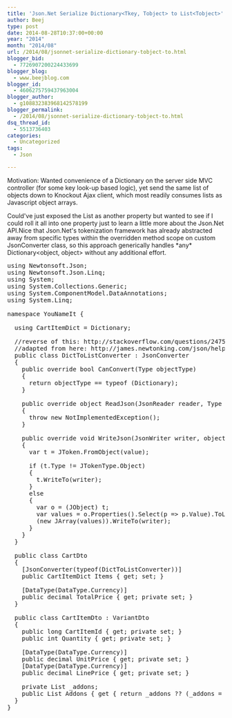 ```yaml
---
title: 'Json.Net Serialize Dictionary<Tkey, Tobject> to List<Tobject>'
author: Beej
type: post
date: 2014-08-28T10:37:00+00:00
year: "2014"
month: "2014/08"
url: /2014/08/jsonnet-serialize-dictionary-tobject-to.html
blogger_bid:
  - 7726907200224433699
blogger_blog:
  - www.beejblog.com
blogger_id:
  - 4606275759437963004
blogger_author:
  - g108832383968142578199
blogger_permalink:
  - /2014/08/jsonnet-serialize-dictionary-tobject-to.html
dsq_thread_id:
  - 5513736403
categories:
  - Uncategorized
tags:
  - Json

---
```

Motivation: Wanted convenience of a Dictionary on the server side MVC controller (for some key look-up based logic), yet send the same list of objects down to Knockout Ajax client, which most readily consumes lists as Javascript object arrays.

Could've just exposed the List<Object> as another property but wanted to see if I could roll it all into one property just to learn a little more about the Json.Net API.Nice that Json.Net's tokenization framework has already abstracted away from specific types within the overridden method scope on custom JsonConverter class, so this approach generically handles \*any\* Dictionary<object, object> without any additional effort.

<pre class="prettyprint linenums lang-cs">using Newtonsoft.Json;
using Newtonsoft.Json.Linq;
using System;
using System.Collections.Generic;
using System.ComponentModel.DataAnnotations;
using System.Linq;

namespace YouNameIt {

  using CartItemDict = Dictionary<long, CartItemDto>;

  //reverse of this: http://stackoverflow.com/questions/24759181/deserializing-a-json-dictionaryint-customtype-to-listcustomtype
  //adapted from here: http://james.newtonking.com/json/help/index.html?topic=html/CustomJsonConverter.htm
  public class DictToListConverter : JsonConverter
  {
    public override bool CanConvert(Type objectType)
    {
      return objectType == typeof (Dictionary<object, object>);
    }

    public override object ReadJson(JsonReader reader, Type objectType, object existingValue, JsonSerializer serializer)
    {
      throw new NotImplementedException();
    }

    public override void WriteJson(JsonWriter writer, object value, JsonSerializer serializer)
    {
      var t = JToken.FromObject(value);

      if (t.Type != JTokenType.Object)
      {
        t.WriteTo(writer);
      }
      else
      {
        var o = (JObject) t;
        var values = o.Properties().Select(p => p.Value).ToList();
        (new JArray(values)).WriteTo(writer);
      }
    }
  }

  public class CartDto
  {
    [JsonConverter(typeof(DictToListConverter))]
    public CartItemDict Items { get; set; }

    [DataType(DataType.Currency)]
    public decimal TotalPrice { get; private set; }
  }

  public class CartItemDto : VariantDto
  {
    public long CartItemId { get; private set; }
    public int Quantity { get; private set; }

    [DataType(DataType.Currency)]
    public decimal UnitPrice { get; private set; }
    [DataType(DataType.Currency)]
    public decimal LinePrice { get; private set; }

    private List _addons;
    public List Addons { get { return _addons ?? (_addons = new List()); } }
  }
}
</pre>